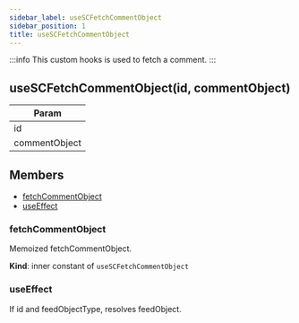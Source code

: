 ```yaml
---
sidebar_label: useSCFetchCommentObject
sidebar_position: 1
title: useSCFetchCommentObject
---
```


:::info
This custom hooks is used to fetch a comment.
:::

## useSCFetchCommentObject(id, commentObject)

 
| Param |
| --- |
| id | 
| commentObject | 


## Members

- [fetchCommentObject](#fetchCommentObject)
- [useEffect](#useEffect)


<a name="fetchCommentObject"></a>

### fetchCommentObject
Memoized fetchCommentObject.

**Kind**: inner constant of `useSCFetchCommentObject`

<a name="useEffect"></a>

### useEffect

If id and feedObjectType, resolves feedObject.

